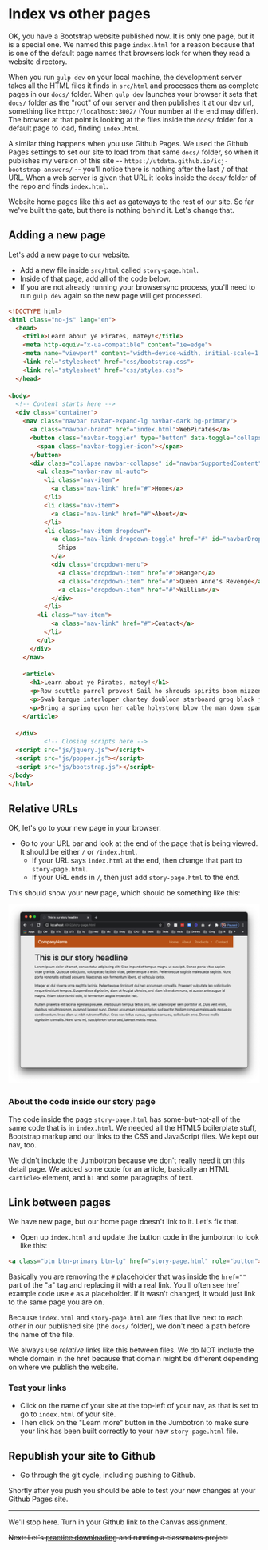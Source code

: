 # Index vs other pages

OK, you have a Bootstrap website published now. It is only one page, but it is a special one. We named this page `index.html` for a reason because that is one of the default page names that browsers look for when they read a website directory.

When you run `gulp dev` on your local machine, the development server takes all the HTML files it finds in `src/html` and processes them as complete pages in our `docs/` folder. When `gulp dev` launches your browser it sets that `docs/` folder as the "root" of our server and then publishes it at our dev url, something like `http://localhost:3002/` (Your number at the end may differ). The browser at that point is looking at the files inside the `docs/` folder for a default page to load, finding `index.html`.

A similar thing happens when you use Github Pages. We used the Github Pages settings to set our site to load from that same `docs/` folder, so when it publishes my version of this site -- `https://utdata.github.io/icj-bootstrap-answers/` -- you'll notice there is nothing after the last `/` of that URL. When a web server is given that URL it looks inside the `docs/` folder of the repo and finds `index.html`.

Website home pages like this act as gateways to the rest of our site. So far we've built the gate, but there is nothing behind it. Let's change that.

## Adding a new page

Let's add a new page to our website.

- Add a new file inside `src/html` called `story-page.html`.
- Inside of that page, add all of the code below.
- If you are not already running your browsersync process, you'll need to run `gulp dev` again so the new page will get processed.

```html
<!DOCTYPE html>
<html class="no-js" lang="en">
  <head>
    <title>Learn about ye Pirates, matey!</title>
    <meta http-equiv="x-ua-compatible" content="ie=edge">
    <meta name="viewport" content="width=device-width, initial-scale=1.0" />
    <link rel="stylesheet" href="css/bootstrap.css">
    <link rel="stylesheet" href="css/styles.css">
  </head>

<body>
  <!-- Content starts here -->
  <div class="container">
    <nav class="navbar navbar-expand-lg navbar-dark bg-primary">
      <a class="navbar-brand" href="index.html">WebPirates</a>
      <button class="navbar-toggler" type="button" data-toggle="collapse" data-target="#navbarSupportedContent">
        <span class="navbar-toggler-icon"></span>
      </button>
      <div class="collapse navbar-collapse" id="navbarSupportedContent">
        <ul class="navbar-nav ml-auto">
          <li class="nav-item">
            <a class="nav-link" href="#">Home</a>
          </li>
          <li class="nav-item">
            <a class="nav-link" href="#">About</a>
          </li>
          <li class="nav-item dropdown">
            <a class="nav-link dropdown-toggle" href="#" id="navbarDropdown" data-toggle="dropdown">
              Ships
            </a>
            <div class="dropdown-menu">
              <a class="dropdown-item" href="#">Ranger</a>
              <a class="dropdown-item" href="#">Queen Anne's Revenge</a>
              <a class="dropdown-item" href="#">William</a>
            </div>
          </li>
        <li class="nav-item">
            <a class="nav-link" href="#">Contact</a>
          </li>
        </ul>
      </div>
    </nav>

    <article>
      <h1>Learn about ye Pirates, matey!</h1>
      <p>Row scuttle parrel provost Sail ho shrouds spirits boom mizzenmast yardarm. Pinnace holystone mizzenmast quarter crow's nest nipperkin grog yardarm hempen halter furl. </p>
      <p>Swab barque interloper chantey doubloon starboard grog black jack gangway rutters. Deadlights jack lad schooner scallywag dance the hempen jig carouser broadside cable strike colors.</p>
      <p>Bring a spring upon her cable holystone blow the man down spanker Shiver me timbers to go on account lookout wherry doubloon chase. Belay yo-ho-ho keelhaul squiffy black spot yardarm spyglass sheet transom heave to.</p>
    </article>

  </div>
          <!-- Closing scripts here -->
  <script src="js/jquery.js"></script>
  <script src="js/popper.js"></script>
  <script src="js/bootstrap.js"></script>
</body>
</html>
```

## Relative URLs

OK, let's go to your new page in your browser.

- Go to your URL bar and look at the end of the page that is being viewed. It should be either `/` or `/index.html`.
  - If your URL says `index.html` at the end, then change that part to `story-page.html`.
  - If your URL ends in `/`, then just add `story-page.html` to the end.

This should show your new page, which should be something like this:

![New page](../images/bs-new-page.png)

### About the code inside our story page

The code inside the page `story-page.html` has some-but-not-all of the same code that is in `index.html`. We needed all the HTML5 boilerplate stuff, Bootstrap markup and our links to the CSS and JavaScript files. We kept our nav, too.

We didn't include the Jumbotron because we don't really need it on this detail page. We added some code for an article, basically an HTML `<article>` element, and `h1` and some paragraphs of text.

## Link between pages

We have new page, but our home page doesn't link to it. Let's fix that.

- Open up `index.html` and update the button code in the jumbotron to look like this:

```html
<a class="btn btn-primary btn-lg" href="story-page.html" role="button">Learn more</a>
```

Basically you are removing the `#` placeholder that was inside the `href=""` part of the "a" tag and replacing it with a real link. You'll often see href example code use  `#` as a placeholder. If it wasn't changed, it would just link to the same page you are on.

Because `index.html` and `story-page.html` are files that live next to each other in our published site (the `docs/` folder), we don't need a path before the name of the file.

We always use _relative_ links like this between files. We do NOT include the whole domain in the href because that domain might be different depending on where we publish the website.

### Test your links

- Click on the name of your site at the top-left of your nav, as that is set to go to `index.html` of your site.
- Then click on the "Learn more" button in the Jumbotron to make sure your link has been built correctly to your new `story-page.html` file.

## Republish your site to Github

- Go through the git cycle, including pushing to Github.

Shortly after you push you should be able to test your new changes at your Github Pages site.

---

We'll stop here. Turn in your Github link to the Canvas assignment.

~~Next: Let's [practice downloading](bootstrap-class-06.md) and running a classmates project~~